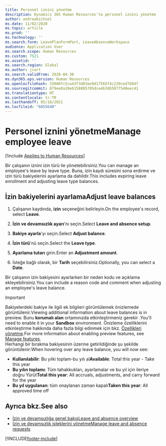 ```yaml
---
title: Personel iznini yönetme
description: Dynamics 365 Human Resources'ta personel iznini yönetme
author: andreabichsel
ms.date: 11/02/2020
ms.topic: article
ms.prod: ''
ms.technology: ''
ms.search.form: LeavePlanFormPart, LeaveAbsenceWorkspace
audience: Application User
ms.search.scope: Human Resources
ms.custom: 7521
ms.assetid: ''
ms.search.region: Global
ms.author: jcart
ms.search.validFrom: 2020-04-30
ms.dyn365.ops.version: Human Resources
ms.openlocfilehash: 33080fc5ca43f3d83ee9d17565f4c229ced7b94f
ms.sourcegitcommit: 879ee8a10e6158885795dce4b3db5077540eec41
ms.translationtype: HT
ms.contentlocale: tr-TR
ms.lasthandoff: 05/18/2021
ms.locfileid: "6055640"
---
```

# <a name="manage-employee-leave"></a><span data-ttu-id="f3469-103">Personel iznini yönetme</span><span class="sxs-lookup"><span data-stu-id="f3469-103">Manage employee leave</span></span>

[!include [Applies to Human Resources](../includes/applies-to-hr.md)]

<span data-ttu-id="f3469-104">Bir çalışanın iznini izin türü ile yönetebilirsiniz.</span><span class="sxs-lookup"><span data-stu-id="f3469-104">You can manage an employee's leave by leave type.</span></span> <span data-ttu-id="f3469-105">Buna, izin kaydı süresini sona erdirme ve izin türü bakiyelerini ayarlama da dahildir.</span><span class="sxs-lookup"><span data-stu-id="f3469-105">This includes expiring leave enrollment and adjusting leave type balances.</span></span> 

## <a name="adjust-leave-balances"></a><span data-ttu-id="f3469-106">İzin bakiyelerini ayarlama</span><span class="sxs-lookup"><span data-stu-id="f3469-106">Adjust leave balances</span></span>

1. <span data-ttu-id="f3469-107">Çalışanın kaydında, **izin** seçeneğini belirleyin.</span><span class="sxs-lookup"><span data-stu-id="f3469-107">On the employee's record, select **Leave**.</span></span>

2. <span data-ttu-id="f3469-108">**İzin ve devamsızlık ayarı**'nı seçin.</span><span class="sxs-lookup"><span data-stu-id="f3469-108">Select **Leave and absence setup**.</span></span>

3. <span data-ttu-id="f3469-109">**Bakiye ayarla**'yı seçin.</span><span class="sxs-lookup"><span data-stu-id="f3469-109">Select **Adjust balance**.</span></span>

4. <span data-ttu-id="f3469-110">**İzin türü**'nü seçin.</span><span class="sxs-lookup"><span data-stu-id="f3469-110">Select the **Leave type**.</span></span>

5. <span data-ttu-id="f3469-111">**Ayarlama tutarı** girin.</span><span class="sxs-lookup"><span data-stu-id="f3469-111">Enter an **Adjustment amount**.</span></span> 

6. <span data-ttu-id="f3469-112">İsteğe bağlı olarak, bir **Tarih** seçebilirsiniz.</span><span class="sxs-lookup"><span data-stu-id="f3469-112">Optionally, you can select a **Date**.</span></span> 

<span data-ttu-id="f3469-113">Bir çalışanın izin bakiyesini ayarlarken bir neden kodu ve açıklama ekleyebilirsiniz.</span><span class="sxs-lookup"><span data-stu-id="f3469-113">You can include a reason code and comment when adjusting an employee's leave balance.</span></span> 

>[!IMPORTANT]
><span data-ttu-id="f3469-114">Bakiyelerdeki bakiye ile ilgili ek bilgileri görüntülemek önizlemede görüntülenir.</span><span class="sxs-lookup"><span data-stu-id="f3469-114">Viewing additional information about leave balances is in preview.</span></span> <span data-ttu-id="f3469-115">Bunu **korumalı alan** ortamınızda etkinleştirmeniz gerekir .</span><span class="sxs-lookup"><span data-stu-id="f3469-115">You'll need to enable it in your **Sandbox** environment.</span></span> <span data-ttu-id="f3469-116">Önizleme özelliklerini etkinleştirme hakkında daha fazla bilgi edinmek için bkz. [Özellikleri yönetme](hr-admin-manage-features.md).</span><span class="sxs-lookup"><span data-stu-id="f3469-116">For more information about enabling preview features, see [Manage features](hr-admin-manage-features.md).</span></span><br>
><span data-ttu-id="f3469-117">Herhangi bir bırakma bakiyesinin üzerine getirildiğinde şu şekilde görüntülenir:</span><span class="sxs-lookup"><span data-stu-id="f3469-117">When hovering over any leave balance, you will now see:</span></span><br>
>- <span data-ttu-id="f3469-118">**Kullanılabilir**: Bu yılki toplam-bu yılı al</span><span class="sxs-lookup"><span data-stu-id="f3469-118">**Available**: Total this year - Take this year</span></span>
>- <span data-ttu-id="f3469-119">**Bu yılın toplamı**: Tüm tahakkukları, ayarlamalar ve bu yıl için ileriye doğru Yürüt</span><span class="sxs-lookup"><span data-stu-id="f3469-119">**Total this year**: All accruals, adjustments, and carry forward for the year</span></span>
>- <span data-ttu-id="f3469-120">**Bu yıl uygulanan**: tüm onaylanan zaman kapalı</span><span class="sxs-lookup"><span data-stu-id="f3469-120">**Taken this year**: All approved time off</span></span>

## <a name="see-also"></a><span data-ttu-id="f3469-121">Ayrıca bkz.</span><span class="sxs-lookup"><span data-stu-id="f3469-121">See also</span></span>

- [<span data-ttu-id="f3469-122">İzin ve devamsızlığa genel bakış</span><span class="sxs-lookup"><span data-stu-id="f3469-122">Leave and absence overview</span></span>](hr-leave-and-absence-overview.md)
- [<span data-ttu-id="f3469-123">İzin ve devamsızlık isteklerini yönetme</span><span class="sxs-lookup"><span data-stu-id="f3469-123">Manage leave and absence requests</span></span>](hr-employee-self-service-manage-requests.md)


[!INCLUDE[footer-include](../includes/footer-banner.md)]